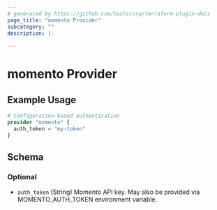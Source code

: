 ```yaml
---
# generated by https://github.com/hashicorp/terraform-plugin-docs
page_title: "momento Provider"
subcategory: ""
description: |-
  
---
```


# momento Provider



## Example Usage

```terraform
# Configuration-based authentication
provider "momento" {
  auth_token = "my-token"
}
```

<!-- schema generated by tfplugindocs -->
## Schema

### Optional

- `auth_token` (String) Momento API key. May also be provided via MOMENTO_AUTH_TOKEN environment variable.
